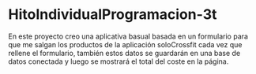 # HitoIndividualProgramacion-3t
En este proyecto creo una aplicativa basual basada en un formulario para que me salgan los productos de la aplicación soloCrossfit cada vez que rellene el formulario, también estos datos se guardarán en una base de datos conectada y luego se mostrará el total del coste en la página.
